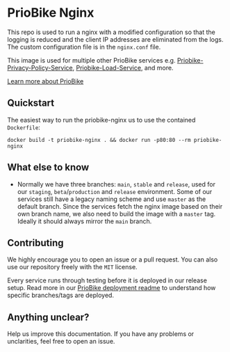 # PrioBike Nginx

This repo is used to run a nginx with a modified configuration so that the logging is reduced and the client IP addresses are eliminated from the logs.
The custom configuration file is in the `nginx.conf` file.

This image is used for multiple other PrioBike services e.g. [Priobike-Privacy-Policy-Service](https://github.com/priobike/priobike-privacy-policy-service), [Priobike-Load-Service](https://github.com/priobike/priobike-load-service), and more.

[Learn more about PrioBike](https://github.com/priobike)

## Quickstart

The easiest way to run the priobike-nginx us to use the contained `Dockerfile`:
```
docker build -t priobike-nginx . && docker run -p80:80 --rm priobike-nginx
```

## What else to know
- Normally we have three branches: `main`, `stable` and `release`, used for our `staging`, `beta`/`production` and `release` environment. Some of our services still have a legacy naming scheme and use `master` as the default branch. Since the services fetch the nginx image based on their own branch name, we also need to build the image with a `master` tag. Ideally it should always mirror the `main` branch.

## Contributing

We highly encourage you to open an issue or a pull request. You can also use our repository freely with the `MIT` license.

Every service runs through testing before it is deployed in our release setup. Read more in our [PrioBike deployment readme](https://github.com/priobike/.github/blob/main/wiki/deployment.md) to understand how specific branches/tags are deployed.

## Anything unclear?

Help us improve this documentation. If you have any problems or unclarities, feel free to open an issue.
